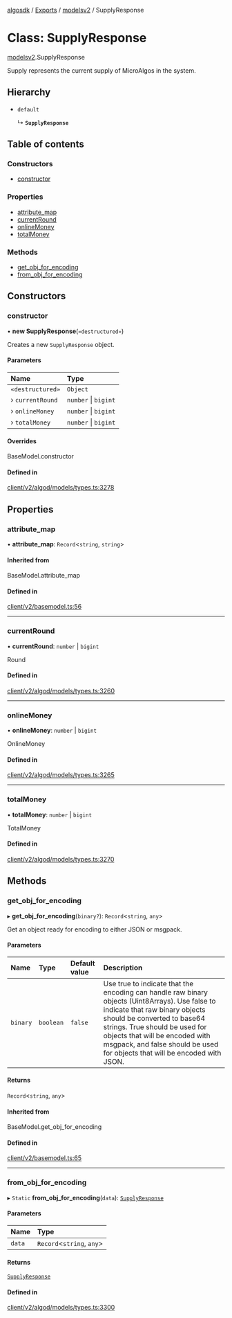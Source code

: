 [algosdk](../README.md) / [Exports](../modules.md) / [modelsv2](../modules/modelsv2.md) / SupplyResponse

# Class: SupplyResponse

[modelsv2](../modules/modelsv2.md).SupplyResponse

Supply represents the current supply of MicroAlgos in the system.

## Hierarchy

- `default`

  ↳ **`SupplyResponse`**

## Table of contents

### Constructors

- [constructor](modelsv2.SupplyResponse.md#constructor)

### Properties

- [attribute\_map](modelsv2.SupplyResponse.md#attribute_map)
- [currentRound](modelsv2.SupplyResponse.md#currentround)
- [onlineMoney](modelsv2.SupplyResponse.md#onlinemoney)
- [totalMoney](modelsv2.SupplyResponse.md#totalmoney)

### Methods

- [get\_obj\_for\_encoding](modelsv2.SupplyResponse.md#get_obj_for_encoding)
- [from\_obj\_for\_encoding](modelsv2.SupplyResponse.md#from_obj_for_encoding)

## Constructors

### constructor

• **new SupplyResponse**(`«destructured»`)

Creates a new `SupplyResponse` object.

#### Parameters

| Name | Type |
| :------ | :------ |
| `«destructured»` | `Object` |
| › `currentRound` | `number` \| `bigint` |
| › `onlineMoney` | `number` \| `bigint` |
| › `totalMoney` | `number` \| `bigint` |

#### Overrides

BaseModel.constructor

#### Defined in

[client/v2/algod/models/types.ts:3278](https://github.com/algorand/js-algorand-sdk/blob/13a5d73/src/client/v2/algod/models/types.ts#L3278)

## Properties

### attribute\_map

• **attribute\_map**: `Record`<`string`, `string`\>

#### Inherited from

BaseModel.attribute\_map

#### Defined in

[client/v2/basemodel.ts:56](https://github.com/algorand/js-algorand-sdk/blob/13a5d73/src/client/v2/basemodel.ts#L56)

___

### currentRound

• **currentRound**: `number` \| `bigint`

Round

#### Defined in

[client/v2/algod/models/types.ts:3260](https://github.com/algorand/js-algorand-sdk/blob/13a5d73/src/client/v2/algod/models/types.ts#L3260)

___

### onlineMoney

• **onlineMoney**: `number` \| `bigint`

OnlineMoney

#### Defined in

[client/v2/algod/models/types.ts:3265](https://github.com/algorand/js-algorand-sdk/blob/13a5d73/src/client/v2/algod/models/types.ts#L3265)

___

### totalMoney

• **totalMoney**: `number` \| `bigint`

TotalMoney

#### Defined in

[client/v2/algod/models/types.ts:3270](https://github.com/algorand/js-algorand-sdk/blob/13a5d73/src/client/v2/algod/models/types.ts#L3270)

## Methods

### get\_obj\_for\_encoding

▸ **get_obj_for_encoding**(`binary?`): `Record`<`string`, `any`\>

Get an object ready for encoding to either JSON or msgpack.

#### Parameters

| Name | Type | Default value | Description |
| :------ | :------ | :------ | :------ |
| `binary` | `boolean` | `false` | Use true to indicate that the encoding can handle raw binary objects (Uint8Arrays). Use false to indicate that raw binary objects should be converted to base64 strings. True should be used for objects that will be encoded with msgpack, and false should be used for objects that will be encoded with JSON. |

#### Returns

`Record`<`string`, `any`\>

#### Inherited from

BaseModel.get\_obj\_for\_encoding

#### Defined in

[client/v2/basemodel.ts:65](https://github.com/algorand/js-algorand-sdk/blob/13a5d73/src/client/v2/basemodel.ts#L65)

___

### from\_obj\_for\_encoding

▸ `Static` **from_obj_for_encoding**(`data`): [`SupplyResponse`](modelsv2.SupplyResponse.md)

#### Parameters

| Name | Type |
| :------ | :------ |
| `data` | `Record`<`string`, `any`\> |

#### Returns

[`SupplyResponse`](modelsv2.SupplyResponse.md)

#### Defined in

[client/v2/algod/models/types.ts:3300](https://github.com/algorand/js-algorand-sdk/blob/13a5d73/src/client/v2/algod/models/types.ts#L3300)
